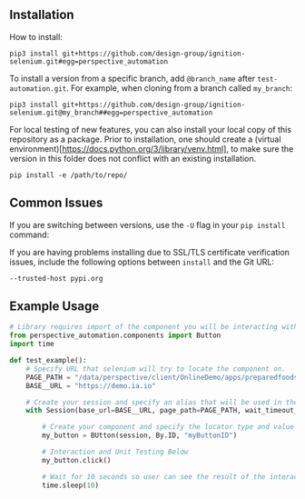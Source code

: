 ##  Installation

How to install:
```
pip3 install git+https://github.com/design-group/ignition-selenium.git#egg=perspective_automation
```

To install a version from a specific branch, add `@branch_name` after `test-automation.git`. For example, when cloning from a branch called `my_branch`:
```
pip3 install git+https://github.com/design-group/ignition-selenium.git@my_branch##egg=perspective_automation
```

For local testing of new features, you can also install your local copy of this repository as a package. 
Prior to installation, one should create a (virtual environment)[https://docs.python.org/3/library/venv.html], to make sure the version in this folder does not conflict with an existing installation.
```
pip install -e /path/to/repo/
```

## Common Issues

If you are switching between versions, use the `-U` flag in your `pip install` command:

If you are having problems installing due to SSL/TLS certificate verification issues, include the following options between `install` and the Git URL:
```
--trusted-host pypi.org
```

## Example Usage

```python
# Library requires import of the component you will be interacting with
from perspective_automation.components import Button
import time

def test_example():
    # Specify URL that selenium will try to locate the component on.
	PAGE_PATH = "/data/perspective/client/OnlineDemo/apps/preparedfoodsline"
	BASE__URL = "https://demo.ia.io"

    # Create your session and specify an alias that will be used in the block
    with Session(base_url=BASE__URL, page_path=PAGE_PATH, wait_timeout_in_seconds=3, headless=False) as session:

        # Create your component and specify the locator type and value
        my_button = BUtton(session, By.ID, "myButtonID")

        # Interaction and Unit Testing Below 
        my_button.click()

        # Wait for 10 seconds so user can see the result of the interaction.
        time.sleep(10)

```